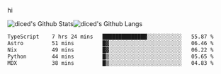 hi

<img align="center" style="padding:0" src="https://github-readme-stats-diced.vercel.app/api?username=diced&show_icons=true&count_private=true&include_all_commits=true&hide=contribs&hide_border=true&hide_title=true&hide_border=true&theme=transparent" alt="diced's Github Stats"><img align="center" style="padding:0" src="https://github-readme-stats-diced.vercel.app/api/top-langs/?username=diced&layout=compact&hide_border=true&theme=transparent" alt="diced's Github Langs">

<!--START_SECTION:waka-->

```txt
TypeScript    7 hrs 24 mins   ██████████████░░░░░░░░░░░   55.87 %
Astro         51 mins         █▓░░░░░░░░░░░░░░░░░░░░░░░   06.46 %
Nix           49 mins         █▓░░░░░░░░░░░░░░░░░░░░░░░   06.22 %
Python        44 mins         █▒░░░░░░░░░░░░░░░░░░░░░░░   05.65 %
MDX           38 mins         █▒░░░░░░░░░░░░░░░░░░░░░░░   04.83 %
```

<!--END_SECTION:waka-->

